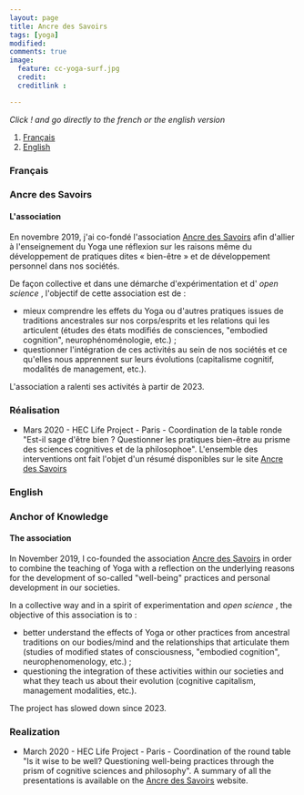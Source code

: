 ```yaml
---
layout: page
title: Ancre des Savoirs
tags: [yoga]
modified:
comments: true
image:
  feature: cc-yoga-surf.jpg
  credit:
  creditlink :

---
```


*Click ! and go directly to the french or the english version*

1. [Français](#français)
3. [English](#english)

### Français <a name="français"></a>

### Ancre des Savoirs

#### L'association

En novembre 2019, j'ai co-fondé l'association [Ancre des Savoirs](https://www.helloasso.com/associations/ancre-des-savoirs) afin d'allier à l'enseignement du Yoga une réflexion sur les raisons même du développement de pratiques dites « bien-être » et de développement personnel dans nos sociétés.

De façon collective et dans une démarche d'expérimentation et d' _open science_ , l'objectif de cette association est de :
  - mieux comprendre les effets du Yoga ou d'autres pratiques issues de traditions ancestrales sur nos corps/esprits et les relations qui les articulent (études des états modifiés de consciences, "embodied cognition", neurophénoménologie, etc.) ;
  - questionner l'intégration de ces activités au sein de nos sociétés et ce qu'elles nous apprennent sur leurs évolutions (capitalisme cognitif, modalités de management, etc.).

L'association a ralenti ses activités à partir de 2023.

### Réalisation

- Mars 2020 - HEC Life Project - Paris - Coordination de la table ronde "Est-il sage d'être bien ? Questionner les pratiques bien-être au prisme des sciences cognitives et de la philosophoe". L'ensemble des interventions ont fait l'objet d'un résumé disponibles sur le site [Ancre des Savoirs](https://ancre-savoirs.pubpub.org/est-il-sage-etre-bien)


### English <a name="english"></a>

### Anchor of Knowledge

#### The association

In November 2019, I co-founded the association [Ancre des Savoirs](https://www.helloasso.com/associations/ancre-des-savoirs) in order to combine the teaching of Yoga with a reflection on the underlying reasons for the development of so-called "well-being" practices and personal development in our societies.

In a collective way and in a spirit of experimentation and _open science_ , the objective of this association is to :
  - better understand the effects of Yoga or other practices from ancestral traditions on our bodies/mind and the relationships that articulate them (studies of modified states of consciousness, "embodied cognition", neurophenomenology, etc.) ;
  - questioning the integration of these activities within our societies and what they teach us about their evolution (cognitive capitalism, management modalities, etc.).

The project has slowed down since 2023.

### Realization

- March 2020 - HEC Life Project - Paris - Coordination of the round table "Is it wise to be well? Questioning well-being practices through the prism of cognitive sciences and philosophy". A summary of all the presentations is available on the [Ancre des Savoirs](https://ancre-savoirs.pubpub.org/est-il-sage-etre-bien) website.
